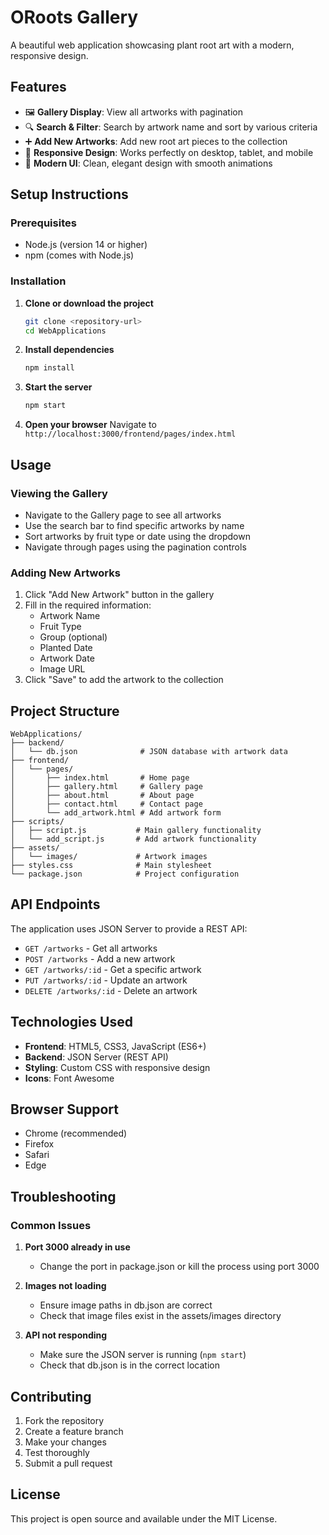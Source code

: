 # ORoots Gallery

A beautiful web application showcasing plant root art with a modern, responsive design.

## Features

- 🖼️ **Gallery Display**: View all artworks with pagination
- 🔍 **Search & Filter**: Search by artwork name and sort by various criteria
- ➕ **Add New Artworks**: Add new root art pieces to the collection
- 📱 **Responsive Design**: Works perfectly on desktop, tablet, and mobile
- 🎨 **Modern UI**: Clean, elegant design with smooth animations

## Setup Instructions

### Prerequisites
- Node.js (version 14 or higher)
- npm (comes with Node.js)

### Installation

1. **Clone or download the project**
   ```bash
   git clone <repository-url>
   cd WebApplications
   ```

2. **Install dependencies**
   ```bash
   npm install
   ```

3. **Start the server**
   ```bash
   npm start
   ```

4. **Open your browser**
   Navigate to `http://localhost:3000/frontend/pages/index.html`

## Usage

### Viewing the Gallery
- Navigate to the Gallery page to see all artworks
- Use the search bar to find specific artworks by name
- Sort artworks by fruit type or date using the dropdown
- Navigate through pages using the pagination controls

### Adding New Artworks
1. Click "Add New Artwork" button in the gallery
2. Fill in the required information:
   - Artwork Name
   - Fruit Type
   - Group (optional)
   - Planted Date
   - Artwork Date
   - Image URL
3. Click "Save" to add the artwork to the collection

## Project Structure

```
WebApplications/
├── backend/
│   └── db.json              # JSON database with artwork data
├── frontend/
│   └── pages/
│       ├── index.html       # Home page
│       ├── gallery.html     # Gallery page
│       ├── about.html       # About page
│       ├── contact.html     # Contact page
│       └── add_artwork.html # Add artwork form
├── scripts/
│   ├── script.js           # Main gallery functionality
│   └── add_script.js       # Add artwork functionality
├── assets/
│   └── images/             # Artwork images
├── styles.css              # Main stylesheet
└── package.json            # Project configuration
```

## API Endpoints

The application uses JSON Server to provide a REST API:

- `GET /artworks` - Get all artworks
- `POST /artworks` - Add a new artwork
- `GET /artworks/:id` - Get a specific artwork
- `PUT /artworks/:id` - Update an artwork
- `DELETE /artworks/:id` - Delete an artwork

## Technologies Used

- **Frontend**: HTML5, CSS3, JavaScript (ES6+)
- **Backend**: JSON Server (REST API)
- **Styling**: Custom CSS with responsive design
- **Icons**: Font Awesome

## Browser Support

- Chrome (recommended)
- Firefox
- Safari
- Edge

## Troubleshooting

### Common Issues

1. **Port 3000 already in use**
   - Change the port in package.json or kill the process using port 3000

2. **Images not loading**
   - Ensure image paths in db.json are correct
   - Check that image files exist in the assets/images directory

3. **API not responding**
   - Make sure the JSON server is running (`npm start`)
   - Check that db.json is in the correct location

## Contributing

1. Fork the repository
2. Create a feature branch
3. Make your changes
4. Test thoroughly
5. Submit a pull request

## License

This project is open source and available under the MIT License.
